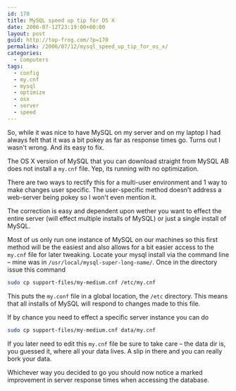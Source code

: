 ```yaml
---
id: 170
title: MySQL speed up tip for OS X
date: 2006-07-12T23:19:00+00:00
layout: post
guid: http://top-frog.com/?p=170
permalink: /2006/07/12/mysql_speed_up_tip_for_os_x/
categories:
  - Computers
tags:
  - config
  - my.cnf
  - mysql
  - optimize
  - osx
  - server
  - speed
---
```

So, while it was nice to have MySQL on my server and on my laptop I had always felt that it was a bit pokey as far as response times go. Turns out I wasn't wrong. And its easy to fix.



The OS X version of MySQL that you can download straight from MySQL AB does not install a `my.cnf` file. Yep, its running with no optimization.

There are two ways to rectify this for a multi-user environment and 1 way to make changes user specific. The user-specific method doesn't address a web-server being pokey so I won't even mention it.

The correction is easy and dependent upon wether you want to effect the entire server (will effect multiple installs of MySQL) or just a single install of MySQL.

Most of us only run one instance of MySQL on our machines so this first method will be the easiest and also allows for a bit easier access to the `my.cnf` file for later tweaking. Locate your mysql install via the command line – mine was in `/usr/local/mysql-super-long-name/`. Once in the directory issue this command

``` sh
sudo cp support-files/my-medium.cnf /etc/my.cnf
```

This puts the `my.conf` file in a global location, the `/etc` directory. This means that all installs of MySQL will respond to changes made to this file.

If by chance you need to effect a specific server instance you can do

``` sh
sudo cp support-files/my-medium.cnf data/my.cnf
```

If you later need to edit this `my.cnf` file be sure to take care – the data dir is, you guessed it, where all your data lives. A slip in there and you can really bork your data.

Whichever way you decided to go you should now notice a marked improvement in server response times when accessing the database.